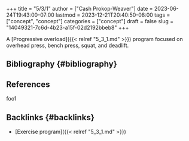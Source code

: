 +++
title = "5/3/1"
author = ["Cash Prokop-Weaver"]
date = 2023-06-24T19:43:00-07:00
lastmod = 2023-12-21T20:40:50-08:00
tags = ["concept", "concept"]
categories = ["concept"]
draft = false
slug = "14049321-7c6d-4b23-a15f-02d2192bbeb8"
+++

A [Progressive overload]({{< relref "5_3_1.md" >}}) program focused on overhead press, bench press, squat, and deadlift.


## Bibliography {#bibliography}

## References

<style>.csl-entry{text-indent: -1.5em; margin-left: 1.5em;}</style><div class="csl-bib-body">
</div>

foo1


## Backlinks {#backlinks}

-   [Exercise program]({{< relref "5_3_1.md" >}})
